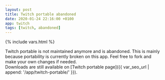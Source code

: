 ```yaml
---
layout: post
title: Twitch portable abandoned
date: 2020-01-24 22:16:00 +0100
app: twitch
tags: [twitch, abandoned]
---
```

{% include vars.html %}

Twitch portable is not maintained anymore and is abandoned. This is mainly because portability is currently broken on this app. Feel free to fork and make your own changes if needed.<br />
Downloads are still available on [Twitch portable page]({{ var_seo_url | append: '/app/twitch-portable/' }}).